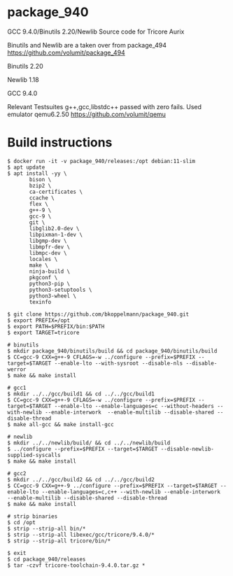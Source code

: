 # package_940
GCC 9.4.0/Binutils 2.20/Newlib Source code for Tricore Aurix

Binutils and Newlib are a taken over from package_494
https://github.com/volumit/package_494

Binutils 2.20

Newlib 1.18

GCC 9.4.0

Relevant Testsuites g++,gcc,libstdc++ passed with zero fails.
Used emulator qemu6.2.50 
https://github.com/volumit/qemu

# Build instructions

```
$ docker run -it -v package_940/releases:/opt debian:11-slim
$ apt update
$ apt install -yy \
       bison \
       bzip2 \
       ca-certificates \
       ccache \
       flex \
       g++-9 \
       gcc-9 \
       git \
       libglib2.0-dev \
       libpixman-1-dev \
       libgmp-dev \
       libmpfr-dev \
       libmpc-dev \
       locales \
       make \
       ninja-build \
       pkgconf \
       python3-pip \
       python3-setuptools \
       python3-wheel \
       texinfo

$ git clone https://github.com/bkoppelmann/package_940.git
$ export PREFIX=/opt
$ export PATH=$PREFIX/bin:$PATH
$ export TARGET=tricore

# binutils
$ mkdir package_940/binutils/build && cd package_940/binutils/build
$ CC=gcc-9 CXX=g++-9 CFLAGS=-w ../configure --prefix=$PREFIX --target=$TARGET --enable-lto --with-sysroot --disable-nls --disable-werror
$ make && make install

# gcc1 
$ mkdir ../../gcc/build1 && cd ../../gcc/build1
$ CC=gcc-9 CXX=g++-9 CFLAGS=-w ../configure --prefix=$PREFIX --target=$TARGET --enable-lto --enable-languages=c --without-headers --with-newlib --enable-interwork  --enable-multilib --disable-shared --disable-thread
$ make all-gcc && make install-gcc

# newlib
$ mkdir ../../newlib/build/ && cd ../../newlib/build
$ ../configure --prefix=$PREFIX --target=$TARGET --disable-newlib-supplied-syscalls
$ make && make install

# gcc2
$ mkdir ../../gcc/build2 && cd ../../gcc/build2
$ CC=gcc-9 CXX=g++-9 ../configure --prefix=$PREFIX --target=$TARGET --enable-lto --enable-languages=c,c++ --with-newlib --enable-interwork  --enable-multilib --disable-shared --disable-thread
$ make && make install

# strip binaries
$ cd /opt 
$ strip --strip-all bin/*
$ strip --strip-all libexec/gcc/tricore/9.4.0/*
$ strip --strip-all tricore/bin/*

$ exit 
$ cd package_940/releases
$ tar -czvf tricore-toolchain-9.4.0.tar.gz *
```
